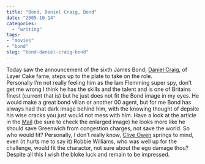 ```yaml
---
title: "Bond, Daniel Craig, Bond"
date: "2005-10-14"
categories: 
  - "writing"
tags:
- "movies"
- "bond"
slug: "bond-daniel-craig-bond"
---
```


Today saw the announcement of the sixth James Bond, [Daniel Craig](https://www.imdb.com/name/nm0185819/), of Layer Cake fame, steps up to the plate to take on the role.  
Personally I’m not really feeling him as the Iam Flemming super spy, don’t get me wrong I think he has the skills and the talent and is one of Britains finest (current that is) but he just does not fit the Bond image in my eyes. He would make a great bond villan or another 00 agent, but for me Bond has always had that dark image behind him, with the knowing thought of depsite his wise cracks you just would not mess with him. Have a look at the article in the [Mail](https://www.dailymail.co.uk/pages/live/articles/showbiz/showbiznews.html?in_article_id=365414&in_page_id=1773) (be sure to check the enlarged image) he looks more like he should save Greenwich from congestion charges, not save the world. So who would fit? Personally, I don’t really know, [Clive Owen](https://www.imdb.com/name/nm0654110/) springs to mind, even (it hurts me to say it) Robbie Williams, who was well up for the challenge, would fit the charactor, not sure about the ego damage thou?  
Despite all this I wish the bloke luck and remain to be impressed.

